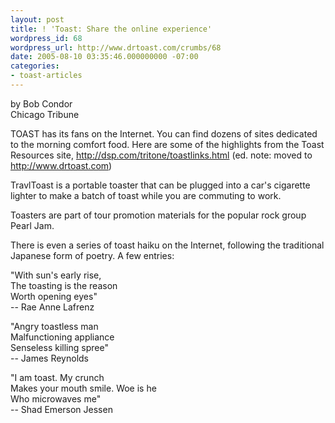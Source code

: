 ```yaml
---
layout: post
title: ! 'Toast: Share the online experience'
wordpress_id: 68
wordpress_url: http://www.drtoast.com/crumbs/68
date: 2005-08-10 03:35:46.000000000 -07:00
categories:
- toast-articles
---
```

by Bob Condor<br>
Chicago Tribune

TOAST has its fans on the Internet. You can find dozens of sites dedicated to the morning comfort food. Here are some of the highlights from the Toast Resources site, http://dsp.com/tritone/toastlinks.html (ed. note: moved to http://www.drtoast.com)

TravlToast is a portable toaster that can be plugged into a car's cigarette lighter to make a batch of toast while you are commuting to work.

Toasters are part of tour promotion materials for the popular rock group Pearl Jam.

There is even a series of toast haiku on the Internet, following the traditional Japanese form of poetry. A few entries:

"With sun's early rise,<br>
The toasting is the reason<br>
Worth opening eyes"<br>
-- Rae Anne Lafrenz

"Angry toastless man<br>
Malfunctioning appliance<br>
Senseless killing spree"<br>
-- James Reynolds

"I am toast.  My crunch<br>
Makes your mouth smile.  Woe is he<br>
Who microwaves me"<br>
-- Shad Emerson Jessen
